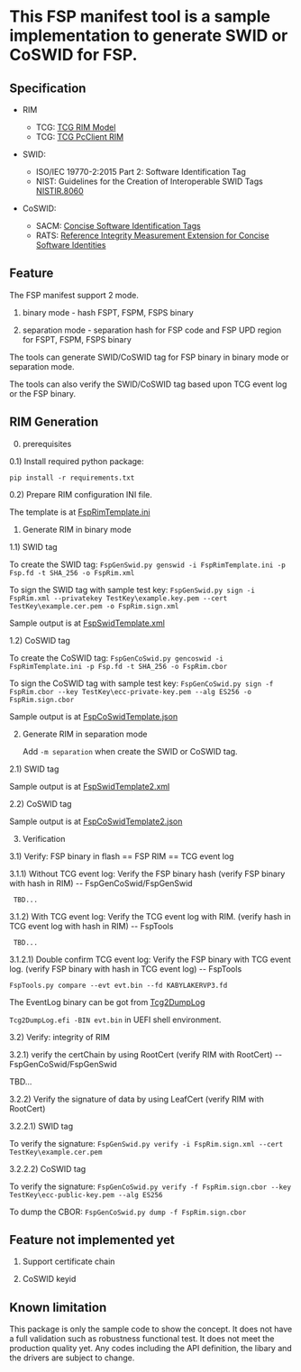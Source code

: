 # This FSP manifest tool is a sample implementation to generate SWID or CoSWID for FSP.

## Specification

   * RIM
     * TCG: [TCG RIM Model](https://trustedcomputinggroup.org/wp-content/uploads/TCG_RIM_Model_v1-r13_2feb20.pdf)
     * TCG: [TCG PcClient RIM](https://trustedcomputinggroup.org/wp-content/uploads/TCG_PC_Client_RIM_r0p15_15june2020.pdf)

   * SWID:
     * ISO/IEC 19770-2:2015 Part 2: Software Identification Tag
     * NIST: Guidelines for the Creation of Interoperable SWID Tags [NISTIR.8060](https://csrc.nist.gov/publications/detail/nistir/8060/final)

   * CoSWID:
     * SACM: [Concise Software Identification Tags](https://datatracker.ietf.org/doc/draft-ietf-sacm-coswid/)
     * RATS: [Reference Integrity Measurement Extension for Concise Software Identities](https://datatracker.ietf.org/doc/draft-birkholz-rats-coswid-rim/)

## Feature

The FSP manifest support 2 mode.

1) binary mode - hash FSPT, FSPM, FSPS binary

2) separation mode - separation hash for FSP code and FSP UPD region for FSPT, FSPM, FSPS binary

The tools can generate SWID/CoSWID tag for FSP binary in binary mode or separation mode.

The tools can also verify the SWID/CoSWID tag based upon TCG event log or the FSP binary.

## RIM Generation

0) prerequisites

0.1) Install required python package:

   `pip install -r requirements.txt`

0.2) Prepare RIM configuration INI file.

   The template is at [FspRimTemplate.ini](https://github.com/jyao1/FSP/blob/FspAttestation/Tools/FspRimTemplate.ini)

1) Generate RIM in binary mode

1.1) SWID tag

   To create the SWID tag:
   `FspGenSwid.py genswid -i FspRimTemplate.ini -p Fsp.fd -t SHA_256 -o FspRim.xml`

   To sign the SWID tag with sample test key:
   `FspGenSwid.py sign -i FspRim.xml --privatekey TestKey\example.key.pem --cert TestKey\example.cer.pem -o FspRim.sign.xml`

   Sample output is at [FspSwidTemplate.xml](https://github.com/jyao1/FSP/blob/FspAttestation/Tools/FspSwidTemplate.xml)

1.2) CoSWID tag

   To create the CoSWID tag:
   `FspGenCoSwid.py gencoswid -i FspRimTemplate.ini -p Fsp.fd -t SHA_256 -o FspRim.cbor`

   To sign the CoSWID tag with sample test key:
   `FspGenCoSwid.py sign -f FspRim.cbor --key TestKey\ecc-private-key.pem --alg ES256 -o FspRim.sign.cbor`

   Sample output is at [FspCoSwidTemplate.json](https://github.com/jyao1/FSP/blob/FspAttestation/Tools/FspCoSwidTemplate.json)

2) Generate RIM in separation mode

   Add `-m separation` when create the SWID or CoSWID tag.

2.1) SWID tag

   Sample output is at [FspSwidTemplate2.xml](https://github.com/jyao1/FSP/blob/FspAttestation/Tools/FspSwidTemplate2.xml)

2.2) CoSWID tag

   Sample output is at [FspCoSwidTemplate2.json](https://github.com/jyao1/FSP/blob/FspAttestation/Tools/FspCoSwidTemplate2.json)

3) Verification

3.1) Verify: FSP binary in flash == FSP RIM == TCG event log

3.1.1) Without TCG event log:
     Verify the FSP binary hash (verify FSP binary with hash in RIM) -- FspGenCoSwid/FspGenSwid

     TBD...

3.1.2) With TCG event log:
     Verify the TCG event log with RIM. (verify hash in TCG event log with hash in RIM) -- FspTools

     TBD...

3.1.2.1) Double confirm TCG event log:
   Verify the FSP binary with TCG event log. (verify FSP binary with hash in TCG event log) -- FspTools

   `FspTools.py compare --evt evt.bin --fd KABYLAKERVP3.fd`

   The EventLog binary can be got from [Tcg2DumpLog](https://github.com/jyao1/EdkiiShellTool/tree/master/EdkiiShellToolPkg/Tcg2DumpLog)

   `Tcg2DumpLog.efi -BIN evt.bin` in UEFI shell environment.

3.2) Verify: integrity of RIM

3.2.1) verify the certChain by using RootCert (verify RIM with RootCert) -- FspGenCoSwid/FspGenSwid

   TBD...

3.2.2) Verify the signature of data by using LeafCert (verify RIM with RootCert)

3.2.2.1) SWID tag

   To verify the signature:
   `FspGenSwid.py verify -i FspRim.sign.xml --cert TestKey\example.cer.pem`

3.2.2.2) CoSWID tag

   To verify the signature:
   `FspGenCoSwid.py verify -f FspRim.sign.cbor --key TestKey\ecc-public-key.pem --alg ES256`

   To dump the CBOR:
   `FspGenCoSwid.py dump -f FspRim.sign.cbor`

## Feature not implemented yet

1) Support certificate chain

2) CoSWID keyid

## Known limitation
This package is only the sample code to show the concept.
It does not have a full validation such as robustness functional test. It does not meet the production quality yet.
Any codes including the API definition, the libary and the drivers are subject to change.

